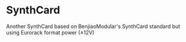 # SynthCard
Another SynthCard based on BenjiaoModular's SynthCard standard but using Eurorack format power (±12V)
